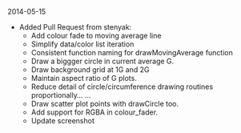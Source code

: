 2014-05-15

* Added Pull Request from stenyak:
  * Add colour fade to moving average line  
  * Simplify data/color list iteration  
  * Consistent function naming for drawMovingAverage function 
  * Draw a biggger circle in current average G. 
  * Draw background grid at 1G and 2G 
  * Maintain aspect ratio of G plots. 
  * Reduce detail of circle/circumference drawing routines proportionally… …  
  * Draw scatter plot points with drawCircle too. 
  * Add support for RGBA in colour_fader. 
  * Update screenshot
